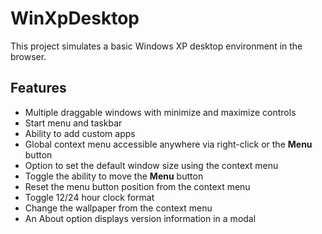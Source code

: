 # WinXpDesktop

This project simulates a basic Windows XP desktop environment in the browser.

## Features

- Multiple draggable windows with minimize and maximize controls
- Start menu and taskbar
- Ability to add custom apps
- Global context menu accessible anywhere via right-click or the **Menu** button
- Option to set the default window size using the context menu
- Toggle the ability to move the **Menu** button
- Reset the menu button position from the context menu
- Toggle 12/24 hour clock format
- Change the wallpaper from the context menu
- An About option displays version information in a modal
